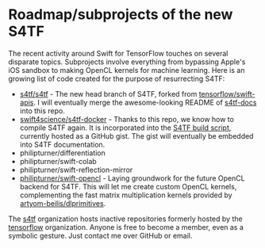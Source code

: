 # Roadmap/subprojects of the new S4TF

The recent activity around Swift for TensorFlow touches on several disparate topics. Subprojects involve everything from bypassing Apple's iOS sandbox to making OpenCL kernels for machine learning. Here is an growing list of code created for the purpose of resurrecting S4TF:

- [s4tf/s4tf](https://github.com/s4tf/s4tf) - The new head branch of S4TF, forked from [tensorflow/swift-apis](https://github.com/tensorflow/swift-apis). I will eventually merge the awesome-looking README of [s4tf-docs](https://github.com/s4tf/s4tf-docs) into this repo.
- [swift4science/s4tf-docker](https://gitlab.com/swift4science/s4tf-docker) - Thanks to this repo, we know how to compile S4TF again. It is incorporated into the [S4TF build script](https://gist.github.com/philipturner/7aa063af04277d463c14168275878511), currently hosted as a GitHub gist. The gist will eventually be embedded into S4TF documentation.
- philipturner/differentiation
- philipturner/swift-colab
- philipturner/swift-reflection-mirror
- [philipturner/swift-opencl](https://github.com/philipturner/swift-opencl) - Laying groundwork for the future OpenCL backend for S4TF. This will let me create custom OpenCL kernels, complementing the fast matrix multiplication kernels provided by [artyom-beilis/dlprimitives](https://github.com/artyom-beilis/dlprimitives).

The [s4tf](https://github.com/philipturner/s4tf) organization hosts inactive repositories formerly hosted by the [tensorflow](https://github.com/tensorflow) organization. Anyone is free to become a member, even as a symbolic gesture. Just contact me over GitHub or email.

